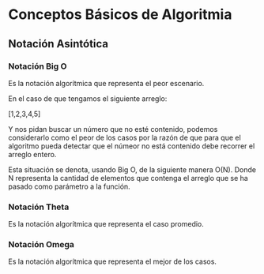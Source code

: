 # Conceptos Básicos de Algoritmia

## Notación Asintótica

### Notación Big O

Es la notación algorítmica que representa el peor escenario.

En el caso de que tengamos el siguiente arreglo:

[1,2,3,4,5]

Y nos pidan buscar un número que no esté contenido, podemos considerarlo como el peor de los casos por la razón de que para que el algoritmo pueda detectar que el númeor no está contenido debe recorrer el arreglo entero.

Esta situación se denota, usando Big O, de la siguiente manera O(N).  Donde N representa la cantidad de elementos que contenga el arreglo que se ha pasado como parámetro a la función.

### Notación Theta 

Es la notación algorítmica que representa el caso promedio.

### Notación Omega

Es la notación algorítmica que representa el mejor de los casos.



